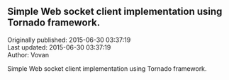 ## Simple Web socket client implementation using Tornado framework.  
Originally published: 2015-06-30 03:37:19  
Last updated: 2015-06-30 03:37:19  
Author: Vovan   
  
Simple Web socket client implementation using Tornado framework.